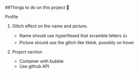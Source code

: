 ##Things to do on this project 🚀

Profile

1. Glitch effect on the name and picture.
   - Name should use hyperflexed that scramble letters 👍
   - Picture should use the glitch like tiktok. possibly on hover

2. Project section
   - Container with bubble
   - Use github API
